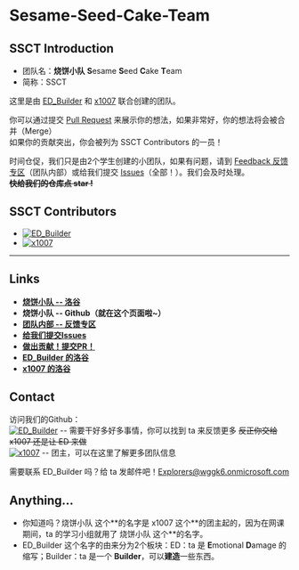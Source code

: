 # Sesame-Seed-Cake-Team
## SSCT Introduction
- 团队名：**烧饼小队**  **S**esame **S**eed **C**ake **T**eam
- 简称：SSCT  

这里是由 [ED_Builder](https://www.luogu.com.cn/user/1023494) 和 [x1007](https://www.luogu.com.cn/user/1109270) 联合创建的团队。

你可以通过提交 [Pull Request](https://github.com/x1007/Sesame-Seed-Cake-Team/pulls) 来展示你的想法，如果非常好，你的想法将会被合并（Merge）  
如果你的贡献突出，你会被列为 SSCT Contributors 的一员！

时间仓促，我们只是由2个学生创建的小团队，如果有问题，请到 [Feedback 反馈专区](https://www.luogu.com.cn/discuss/758151)（团队内部）或给我们提交 [Issues](https://github.com/x1007/Sesame-Seed-Cake-Team/issues)（全部！）。我们会及时处理。  
**~~快给我们的仓库点 star !~~**

## SSCT Contributors
- [![ED_Builder](https://img.shields.io/badge/ED__Builder-0e90d2?style=flat&logo=github)](https://github.com/Explorers874)
- [![x1007](https://img.shields.io/badge/x1007-3498db?style=flat&logo=github)](https://github.com/x1007)

---
## Links
- **[烧饼小队 -- 洛谷](https://www.luogu.com.cn/team/73415)**
- **烧饼小队 -- Github（就在这个页面啦~）**
- **[团队内部 -- 反馈专区](https://www.luogu.com.cn/discuss/758151)**
- **[给我们提交Issues](https://github.com/x1007/Sesame-Seed-Cake-Team/issues)**
- **[做出贡献！提交PR！](https://github.com/x1007/Sesame-Seed-Cake-Team/pulls)**
- **[ED_Builder 的洛谷](https://www.luogu.com.cn/user/1023494)**
- **[x1007 的洛谷](https://www.luogu.com.cn/user/1109270)**
## Contact
访问我们的Github：  
[![ED_Builder](https://img.shields.io/badge/ED__Builder-0e90d2?style=flat&logo=github)](https://github.com/Explorers874)
 -- 需要干好多好多事情，你可以找到 ta 来反馈更多 ~~反正你交给 x1007 还是让 ED 来做~~  
[![x1007](https://img.shields.io/badge/x1007-3498db?style=flat&logo=github)](https://github.com/x1007) -- 团主，可以在这里了解更多团队信息  

需要联系 ED_Builder 吗？给 ta 发邮件吧！Explorers@wggk6.onmicrosoft.com
## Anything...
- 你知道吗？烧饼小队 这个**的名字是 x1007 这个\**的团主起的，因为在网课期间，ta 的学习小组就用了 烧饼小队 这个\**的名字。
- ED_Builder 这个名字的由来分为2个板块：ED：ta 是 **E**motional **D**amage 的缩写；Builder：ta 是一个 **Builder**，可以**建造**一些东西。
